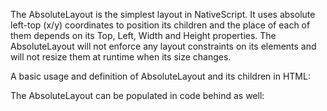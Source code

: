 The AbsoluteLayout is the simplest layout in NativeScript. It uses absolute left-top (x/y) coordinates to position its children and the place of each of them depends on its Top, Left, Width and Height properties.
The AbsoluteLayout will not enforce any layout constraints on its elements and will not resize them at runtime when its size changes. 

A basic usage and definition of AbsoluteLayout and its children in HTML:
<snippet id='absolute-layout-html'/>

The AbsoluteLayout can be populated in code behind as well:
<snippet id='absolute-layout-code'/>